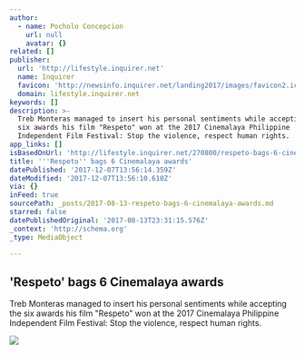 ```yaml
---
author:
  - name: Pocholo Concepcion
    url: null
    avatar: {}
related: []
publisher:
  url: 'http://lifestyle.inquirer.net'
  name: Inquirer
  favicon: 'http://newsinfo.inquirer.net/landing2017/images/favicon2.ico'
  domain: lifestyle.inquirer.net
keywords: []
description: >-
  Treb Monteras managed to insert his personal sentiments while accepting the
  six awards his film "Respeto" won at the 2017 Cinemalaya Philippine
  Independent Film Festival: Stop the violence, respect human rights.
app_links: []
isBasedOnUrl: 'http://lifestyle.inquirer.net/270800/respeto-bags-6-cinemalaya-awards/'
title: '''Respeto'' bags 6 Cinemalaya awards'
datePublished: '2017-12-07T13:56:14.359Z'
dateModified: '2017-12-07T13:56:10.610Z'
via: {}
inFeed: true
sourcePath: _posts/2017-08-13-respeto-bags-6-cinemalaya-awards.md
starred: false
datePublishedOriginal: '2017-08-13T23:31:15.576Z'
_context: 'http://schema.org'
_type: MediaObject

---
```

<article style=""><h1>'Respeto' bags 6 Cinemalaya awards</h1><p>Treb Monteras managed to insert his personal sentiments while accepting the six awards his film "Respeto" won at the 2017 Cinemalaya Philippine Independent Film Festival: Stop the violence, respect human rights.</p><img src="http://lifestyle.inquirer.net/wp-content/blogs.dir/8/files/2017/08/Treb-Monteras-with-Respeto-cast-and-crew-13-August-2017.jpg" /></article>